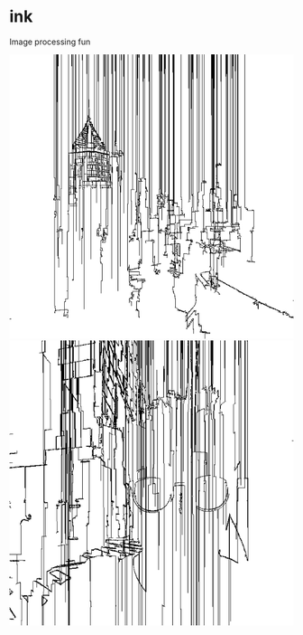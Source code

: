 # ink
Image processing fun

![Alt text](/saved/skyline.png?raw=true)
![Alt text](/saved/selfie.png?raw=true)
